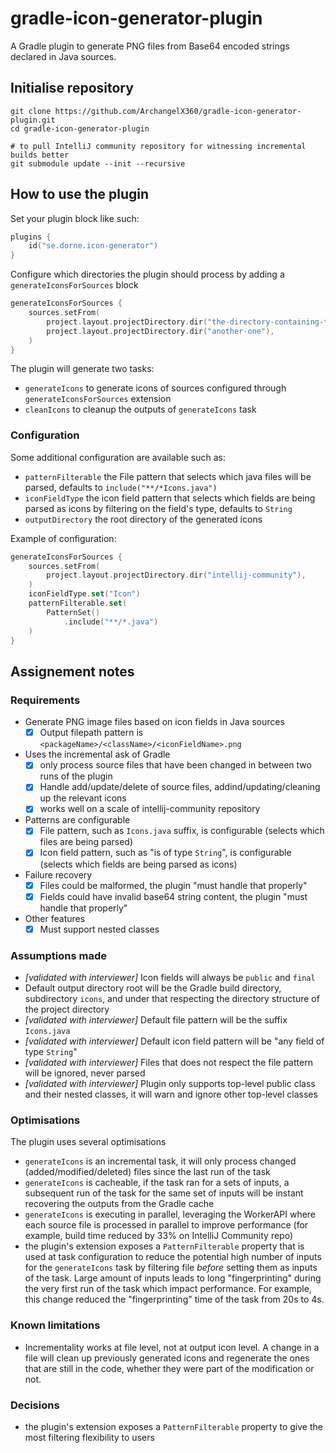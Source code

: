 # gradle-icon-generator-plugin

A Gradle plugin to generate PNG files from Base64 encoded strings declared in Java sources.

## Initialise repository

```
git clone https://github.com/ArchangelX360/gradle-icon-generator-plugin.git
cd gradle-icon-generator-plugin

# to pull IntelliJ community repository for witnessing incremental builds better
git submodule update --init --recursive
```

## How to use the plugin

Set your plugin block like such:
```kotlin
plugins {
    id("se.dorne.icon-generator")
}
```

Configure which directories the plugin should process by adding a `generateIconsForSources` block
```kotlin
generateIconsForSources {
    sources.setFrom(
        project.layout.projectDirectory.dir("the-directory-containing-the-sources-you-want-to-process"),
        project.layout.projectDirectory.dir("another-one"),
    )
}
```

The plugin will generate two tasks:
- `generateIcons` to generate icons of sources configured through `generateIconsForSources` extension
- `cleanIcons` to cleanup the outputs of `generateIcons` task

### Configuration

Some additional configuration are available such as:
- `patternFilterable` the File pattern that selects which java files will be parsed, defaults to `include("**/*Icons.java")`
- `iconFieldType` the icon field pattern that selects which fields are being parsed as icons by filtering on the field's
  type, defaults to `String`
- `outputDirectory` the root directory of the generated icons

Example of configuration:
```kotlin
generateIconsForSources {
    sources.setFrom(
        project.layout.projectDirectory.dir("intellij-community"),
    )
    iconFieldType.set("Icon")
    patternFilterable.set(
        PatternSet()
            .include("**/*.java")
    )
}
```

## Assignement notes

### Requirements

- Generate PNG image files based on icon fields in Java sources
  - [x] Output filepath pattern is `<packageName>/<className>/<iconFieldName>.png`
- Uses the incremental ask of Gradle
  - [x] only process source files that have been changed in between two runs of the plugin
  - [x] Handle add/update/delete of source files, addind/updating/cleaning up the relevant icons
  - [x] works well on a scale of intellij-community repository
- Patterns are configurable
  - [x] File pattern, such as `Icons.java` suffix, is configurable (selects which files are being parsed)
  - [x] Icon field pattern, such as "is of type `String`",  is configurable (selects which fields are being parsed as
    icons)
- Failure recovery
  - [x] Files could be malformed, the plugin "must handle that properly"
  - [x] Fields could have invalid base64 string content, the plugin "must handle that properly"
- Other features
  - [x] Must support nested classes

### Assumptions made

- *[validated with interviewer]* Icon fields will always be `public` and `final`
- Default output directory root will be the Gradle build directory, subdirectory `icons`, and under that respecting the
  directory structure of the project directory
- *[validated with interviewer]* Default file pattern will be the suffix `Icons.java`
- *[validated with interviewer]* Default icon field pattern will be "any field of type `String`"
- *[validated with interviewer]* Files that does not respect the file pattern will be ignored, never parsed
- *[validated with interviewer]* Plugin only supports top-level public class and their nested classes, it will warn and 
  ignore other top-level classes

### Optimisations

The plugin uses several optimisations
- `generateIcons` is an incremental task, it will only process changed (added/modified/deleted) files since the last run 
  of the task
- `generateIcons` is cacheable, if the task ran for a sets of inputs, a subsequent run of the task for the same set of 
  inputs will be instant recovering the outputs from the Gradle cache
- `generateIcons` is executing in parallel, leveraging the WorkerAPI where each source file is processed in parallel to
  improve performance (for example, build time reduced by 33% on IntelliJ Community repo)
- the plugin's extension exposes a `PatternFilterable` property that is used at task configuration to reduce the
  potential high number of inputs for the `generateIcons` task by filtering file *before* setting them as inputs of the
  task. Large amount of inputs leads to long "fingerprinting" during the very first run of the task which impact
  performance. For example, this change reduced the "fingerprinting" time of the task from 20s to 4s.

### Known limitations

- Incrementality works at file level, not at output icon level. A change in a file will clean up previously generated
  icons and regenerate the ones that are still in the code, whether they were part of the modification or not.

### Decisions

- the plugin's extension exposes a `PatternFilterable` property to give the most filtering flexibility to users
